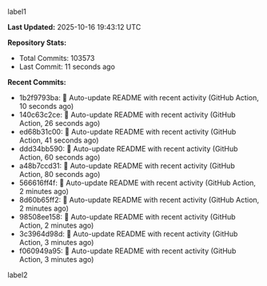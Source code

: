 
label1 
<!-- ACTIVITY_START -->
**Last Updated:** 2025-10-16 19:43:12 UTC

**Repository Stats:**
- Total Commits: 103573
- Last Commit: 11 seconds ago

**Recent Commits:**
- 1b2f9793ba: 🤖 Auto-update README with recent activity (GitHub Action, 10 seconds ago)
- 140c63c2ce: 🤖 Auto-update README with recent activity (GitHub Action, 26 seconds ago)
- ed68b31c00: 🤖 Auto-update README with recent activity (GitHub Action, 41 seconds ago)
- ddd34bb590: 🤖 Auto-update README with recent activity (GitHub Action, 60 seconds ago)
- a48b7ccd31: 🤖 Auto-update README with recent activity (GitHub Action, 80 seconds ago)
- 566616ff4f: 🤖 Auto-update README with recent activity (GitHub Action, 2 minutes ago)
- 8d60b65ff2: 🤖 Auto-update README with recent activity (GitHub Action, 2 minutes ago)
- 98508ee158: 🤖 Auto-update README with recent activity (GitHub Action, 2 minutes ago)
- 3c3964d98d: 🤖 Auto-update README with recent activity (GitHub Action, 3 minutes ago)
- f060949a95: 🤖 Auto-update README with recent activity (GitHub Action, 3 minutes ago)
<!-- ACTIVITY_END -->

label2
